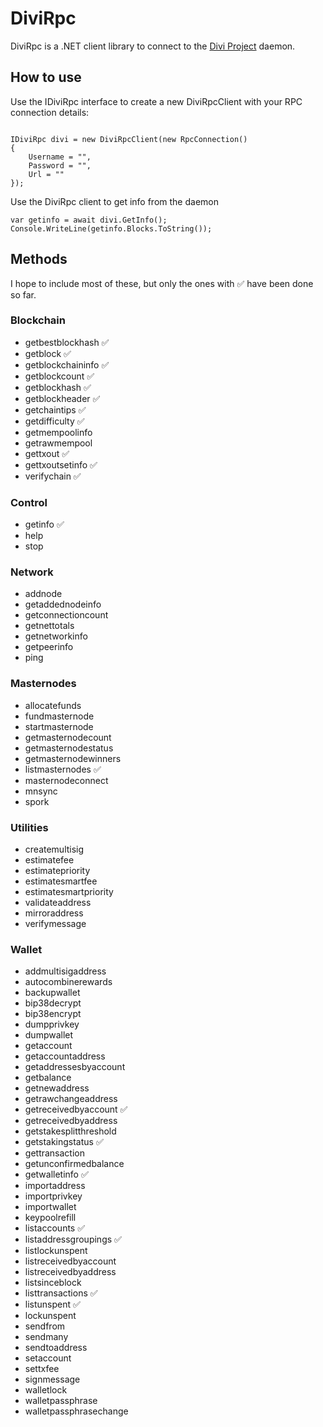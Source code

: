 ﻿# DiviRpc

DiviRpc is a .NET client library to connect to the [Divi Project](https://diviproject.org/) daemon.

## How to use

Use the IDiviRpc interface to create a new DiviRpcClient with your RPC connection details:

```

IDiviRpc divi = new DiviRpcClient(new RpcConnection()
{
    Username = "",
    Password = "",
    Url = ""
});

```

Use the DiviRpc client to get info from the daemon
```
var getinfo = await divi.GetInfo();
Console.WriteLine(getinfo.Blocks.ToString());
```

## Methods

I hope to include most of these, but only the ones with ✅ have been done so far.

### Blockchain

* getbestblockhash ✅
* getblock ✅
* getblockchaininfo	✅
* getblockcount	✅
* getblockhash	✅
* getblockheader ✅
* getchaintips ✅
* getdifficulty ✅
* getmempoolinfo
* getrawmempool
* gettxout ✅
* gettxoutsetinfo ✅
* verifychain ✅

### Control

* getinfo ✅
* help
* stop

### Network

* addnode
* getaddednodeinfo
* getconnectioncount
* getnettotals
* getnetworkinfo
* getpeerinfo
* ping

### Masternodes

* allocatefunds
* fundmasternode
* startmasternode
* getmasternodecount
* getmasternodestatus
* getmasternodewinners
* listmasternodes ✅
* masternodeconnect
* mnsync
* spork

### Utilities

* createmultisig
* estimatefee
* estimatepriority
* estimatesmartfee
* estimatesmartpriority
* validateaddress
* mirroraddress
* verifymessage

### Wallet

* addmultisigaddress
* autocombinerewards
* backupwallet
* bip38decrypt
* bip38encrypt
* dumpprivkey
* dumpwallet
* getaccount
* getaccountaddress
* getaddressesbyaccount      
* getbalance
* getnewaddress
* getrawchangeaddress
* getreceivedbyaccount ✅
* getreceivedbyaddress
* getstakesplitthreshold
* getstakingstatus ✅
* gettransaction
* getunconfirmedbalance
* getwalletinfo ✅
* importaddress
* importprivkey
* importwallet
* keypoolrefill
* listaccounts ✅
* listaddressgroupings ✅
* listlockunspent
* listreceivedbyaccount
* listreceivedbyaddress
* listsinceblock
* listtransactions ✅
* listunspent ✅
* lockunspent
* sendfrom
* sendmany
* sendtoaddress
* setaccount
* settxfee
* signmessage
* walletlock
* walletpassphrase
* walletpassphrasechange